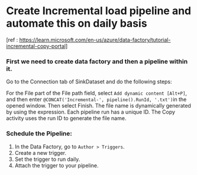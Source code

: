 # Create Incremental load pipeline and automate this on daily basis

[ref : https://learn.microsoft.com/en-us/azure/data-factory/tutorial-incremental-copy-portal]

### First we need to create data factory and then a pipeline within it.

Go to the Connection tab of SinkDataset and do the following steps:


For the File part of the File path field, select `Add dynamic content [Alt+P]`, and then enter `@CONCAT('Incremental-', pipeline().RunId, '.txt')`in the opened window. Then select Finish. The file name is dynamically generated by using the expression. Each pipeline run has a unique ID. The Copy activity uses the run ID to generate the file name.

### Schedule the Pipeline:
1. In the Data Factory, go to `Author > Triggers`.
2. Create a new trigger.
3. Set the trigger to run daily.
4. Attach the trigger to your pipeline.


